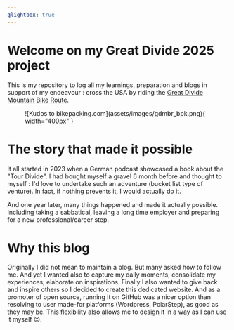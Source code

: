 ```yaml
---
glightbox: true
---
```


# Welcome on my Great Divide 2025 project

This is my repository to log all my learnings, preparation and blogs in support of my endeavour : cross the USA by riding the [Great Divide Mountain Bike Route](https://bikepacking.com/routes/great-divide-mountain-bike-route-gdmbr/).

<figure markdown>
![Kudos to bikepacking.com](assets/images/gdmbr_bpk.png){ width="400px" }
</figure>

# The story that made it possible

It all started in 2023 when a German podcast showcased a book about the "Tour Divide". I had bought myself a gravel 6 month before and thought to myself : I'd love to undertake such an adventure (bucket list type of venture). In fact, if nothing prevents it, I would actually do it.

And one year later, many things happened and made it actually possible. Including taking a sabbatical, leaving a long time employer and preparing for a new professional/career step.

# Why this blog

Originally I did not mean to maintain a blog. But many asked how to follow me. And yet I wanted also to capture my daily moments, consolidate my experiences, elaborate on inspirations. Finally I also wanted to give back and inspire others so I decided to create this dedicated website. And as a promoter of open source, running it on GitHub was a nicer option than resolving to user made-for platforms (Wordpress, PolarStep), as good as they may be. This flexibility also allows me to design it in a way as I can use it myself 😉.